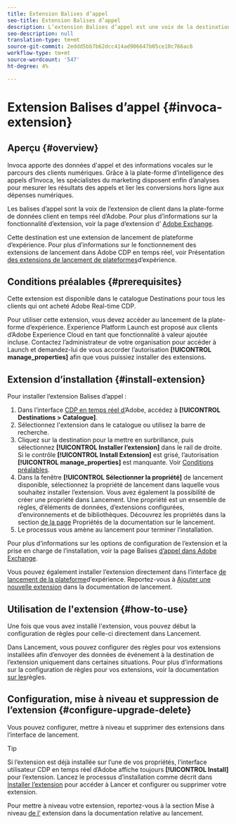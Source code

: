 ```yaml
---
title: Extension Balises d’appel
seo-title: Extension Balises d’appel
description: L’extension Balises d’appel est une voix de la destination du client dans la plate-forme de données client en temps réel d’Adobe. Pour plus d’informations sur la fonctionnalité d’extension, voir la page d’extension dans Adobe Exchange.
seo-description: null
translation-type: tm+mt
source-git-commit: 2eddd5bb7b62dcc414ad906647b05ce10c766ac6
workflow-type: tm+mt
source-wordcount: '547'
ht-degree: 4%

---
```



# Extension Balises d’appel {#invoca-extension}

## Aperçu {#overview}

Invoca apporte des données d&#39;appel et des informations vocales sur le parcours des clients numériques. Grâce à la plate-forme d’intelligence des appels d’Invoca, les spécialistes du marketing disposent enfin d’analyses pour mesurer les résultats des appels et lier les conversions hors ligne aux dépenses numériques.

Les balises d’appel sont la voix de l’extension de client dans la plate-forme de données client en temps réel d’Adobe. Pour plus d’informations sur la fonctionnalité d’extension, voir la page d’extension d’ [Adobe Exchange](https://exchange.adobe.com/experiencecloud.details.100067.invoca.html).

Cette destination est une extension de lancement de plateforme d’expérience. Pour plus d’informations sur le fonctionnement des extensions de lancement dans Adobe CDP en temps réel, voir Présentation [des extensions de lancement de plateformes](/help/rtcdp/destinations/experience-platform-launch-extensions.md)d’expérience.

## Conditions préalables {#prerequisites}

Cette extension est disponible dans le catalogue Destinations pour tous les clients qui ont acheté Adobe Real-time CDP.

Pour utiliser cette extension, vous devez accéder au lancement de la plate-forme d’expérience. Experience Platform Launch est proposé aux clients d’Adobe Experience Cloud en tant que fonctionnalité à valeur ajoutée incluse. Contactez l’administrateur de votre organisation pour accéder à Launch et demandez-lui de vous accorder l’autorisation **[!UICONTROL manage_properties]** afin que vous puissiez installer des extensions.

## Extension d’installation {#install-extension}

Pour installer l’extension Balises d’appel :

1. Dans l’interface [CDP en temps réel d’](http://platform.adobe.com/)Adobe, accédez à **[!UICONTROL Destinations > Catalogue]**.
2. Sélectionnez l&#39;extension dans le catalogue ou utilisez la barre de recherche.
3. Cliquez sur la destination pour la mettre en surbrillance, puis sélectionnez **[!UICONTROL Installer l’extension]** dans le rail de droite. Si le contrôle **[!UICONTROL Install Extension]** est grisé, l’autorisation **[!UICONTROL manage_properties]** est manquante. Voir [Conditions préalables](#prerequisites).
4. Dans la fenêtre **[!UICONTROL Sélectionner la propriété]** de lancement disponible, sélectionnez la propriété de lancement dans laquelle vous souhaitez installer l’extension. Vous avez également la possibilité de créer une propriété dans Lancement. Une propriété est un ensemble de règles, d’éléments de données, d’extensions configurées, d’environnements et de bibliothèques. Découvrez les propriétés dans la section [de la page](https://docs.adobe.com/content/help/en/launch/using/reference/admin/companies-and-properties.html#properties-page) Propriétés de la documentation sur le lancement.
5. Le processus vous amène au lancement pour terminer l’installation.

Pour plus d’informations sur les options de configuration de l’extension et la prise en charge de l’installation, voir la page Balises [d’appel dans Adobe Exchange](https://exchange.adobe.com/experiencecloud.details.100067.invoca.html).

Vous pouvez également installer l’extension directement dans l’interface [de lancement de la plateforme](https://launch.adobe.com/)d’expérience. Reportez-vous à [Ajouter une nouvelle extension](https://docs.adobe.com/content/help/en/launch/using/reference/manage-resources/extensions/overview.html#add-a-new-extension) dans la documentation de lancement.


## Utilisation de l&#39;extension {#how-to-use}

Une fois que vous avez installé l&#39;extension, vous pouvez début la configuration de règles pour celle-ci directement dans Lancement.

Dans Lancement, vous pouvez configurer des règles pour vos extensions installées afin d’envoyer des données de événement à la destination de l’extension uniquement dans certaines situations. Pour plus d’informations sur la configuration de règles pour vos extensions, voir la documentation [sur les](https://docs.adobe.com/help/fr-FR/launch/using/reference/manage-resources/rules.translate.html)règles.

## Configuration, mise à niveau et suppression de l’extension {#configure-upgrade-delete}

Vous pouvez configurer, mettre à niveau et supprimer des extensions dans l’interface de lancement.

>[!TIP]
>
>Si l’extension est déjà installée sur l’une de vos propriétés, l’interface utilisateur CDP en temps réel d’Adobe affiche toujours **[!UICONTROL Install]** pour l’extension. Lancez le processus d’installation comme décrit dans [Installer l’extension](#install-extension) pour accéder à Lancer et configurer ou supprimer votre extension.

Pour mettre à niveau votre extension, reportez-vous à la section Mise à niveau [de l’](https://docs.adobe.com/content/help/en/launch/using/reference/manage-resources/extensions/extension-upgrade.html) extension dans la documentation relative au lancement.
